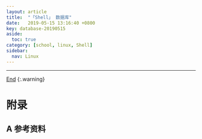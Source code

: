 ```yaml
---
layout: article
title:  "「Shell」 数据库"
date:   2019-05-15 13:16:40 +0800
key: database-20190515
aside:
  toc: true
category: [school, linux, Shell]
sidebar:
  nav: Linux
---
```

<span id="head"></span>
<!--more-->




-------------------  
[End](#head)
{:.warning}  


# 附录
## A 参考资料
